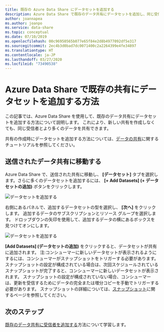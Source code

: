 ```yaml
---
title: 既存の Azure Data Share にデータセットを追加する
description: Azure Data Share で既存のデータ共有にデータセットを追加し、同じ受信者と共有する方法について説明します。
author: joannapea
ms.author: joanpo
ms.service: data-share
ms.topic: conceptual
ms.date: 07/10/2019
ms.openlocfilehash: 00c96950565b077e65f84e2d8b4977092df5e317
ms.sourcegitcommit: 2ec4b3d0bad7dc0071400c2a2264399e4fe34897
ms.translationtype: HT
ms.contentlocale: ja-JP
ms.lasthandoff: 03/27/2020
ms.locfileid: "73490538"
---
```

# <a name="how-to-add-datasets-to-an-existing-share-in-azure-data-share"></a>Azure Data Share で既存の共有にデータセットを追加する方法

この記事では、Azure Data Share を使用して、既存のデータ共有にデータセットを追加する方法について説明します。 これにより、新しい共有を作成しなくても、同じ受信者とより多くのデータを共有できます。

共有の作成時にデータセットを追加する方法については、[データの共有](share-your-data.md)に関するチュートリアルを参照してください。

## <a name="navigate-to-a-sent-data-share"></a>送信されたデータ共有に移動する

Azure Data Share で、送信された共有に移動し、 **[データセット]** タブを選択します。さらに多くのデータセットを追加するには、 **[+ Add Datasets] (+ データセットの追加)** ボタンをクリックします。

![データセットを追加する](./media/how-to/how-to-add-datasets/add-datasets.png)

右側にあるパネルで、追加するデータセットの型を選択し、 **[次へ]** をクリックします。 追加するデータのサブスクリプションとリソース グループを選択します。 ドロップダウンの矢印を使用して、追加するデータの横にあるボックスを見つけてオンにします。

![データセットを追加する](./media/how-to/how-to-add-datasets/add-datasets-side.png)

**[Add Datasets] (データセットの追加)** をクリックすると、データセットが共有に追加されます。 注:コンシューマーに新しいデータセットが表示されるようにするには、コンシューマーがスナップショットをトリガーする必要があります。 スナップショットの設定が構成されている場合は、次回スケジュールされているスナップショットが完了すると、コンシューマーに新しいデータセットが表示されます。 スナップショットの設定が構成されていない場合、コンシューマーは、更新を受信するためにデータの完全または増分コピーを手動でトリガーする必要があります。 スナップショットの詳細については、[スナップショット](terminology.md)に関するページを参照してください。

## <a name="next-steps"></a>次のステップ
[既存のデータ共有に受信者を追加する](how-to-add-recipients.md)方法について学習します。
